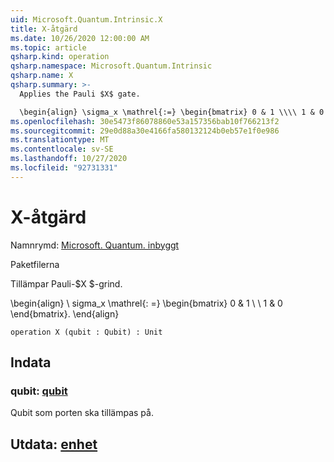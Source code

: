 ```yaml
---
uid: Microsoft.Quantum.Intrinsic.X
title: X-åtgärd
ms.date: 10/26/2020 12:00:00 AM
ms.topic: article
qsharp.kind: operation
qsharp.namespace: Microsoft.Quantum.Intrinsic
qsharp.name: X
qsharp.summary: >-
  Applies the Pauli $X$ gate.

  \begin{align} \sigma_x \mathrel{:=} \begin{bmatrix} 0 & 1 \\\\ 1 & 0 \end{bmatrix}. \end{align}
ms.openlocfilehash: 30e5473f86078860e53a157356bab10f766213f2
ms.sourcegitcommit: 29e0d88a30e4166fa580132124b0eb57e1f0e986
ms.translationtype: MT
ms.contentlocale: sv-SE
ms.lasthandoff: 10/27/2020
ms.locfileid: "92731331"
---
```

# <a name="x-operation"></a>X-åtgärd

Namnrymd: [Microsoft. Quantum. inbyggt](xref:Microsoft.Quantum.Intrinsic)

Paketfilerna [](https://nuget.org/packages/)


Tillämpar Pauli-$X $-grind.

\begin{align} \ sigma_x \mathrel{: =} \begin{bmatrix} 0 & 1 \\ \\ 1 & 0 \end{bmatrix}.
\end{align}

```qsharp
operation X (qubit : Qubit) : Unit
```


## <a name="input"></a>Indata

### <a name="qubit--qubit"></a>qubit: [qubit](xref:microsoft.quantum.lang-ref.qubit)

Qubit som porten ska tillämpas på.



## <a name="output--unit"></a>Utdata: [enhet](xref:microsoft.quantum.lang-ref.unit)

